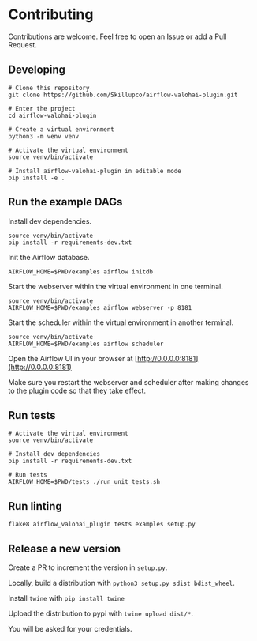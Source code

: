 # Contributing

Contributions are welcome. Feel free to open an Issue or add a Pull Request.

## Developing

```
# Clone this repository
git clone https://github.com/Skillupco/airflow-valohai-plugin.git

# Enter the project
cd airflow-valohai-plugin

# Create a virtual environment
python3 -m venv venv

# Activate the virtual environment
source venv/bin/activate

# Install airflow-valohai-plugin in editable mode
pip install -e .
```

## Run the example DAGs

Install dev dependencies.
```
source venv/bin/activate
pip install -r requirements-dev.txt
```

Init the Airflow database.
```
AIRFLOW_HOME=$PWD/examples airflow initdb
```

Start the webserver within the virtual environment in one terminal.
```
source venv/bin/activate
AIRFLOW_HOME=$PWD/examples airflow webserver -p 8181
```

Start the scheduler within the virtual environment in another terminal.
```
source venv/bin/activate
AIRFLOW_HOME=$PWD/examples airflow scheduler
```

Open the Airflow UI in your browser at [http://0.0.0.0:8181](http://0.0.0.0:8181)

Make sure you restart the webserver and scheduler after making changes to the plugin code so that they take effect.

## Run tests

```
# Activate the virtual environment
source venv/bin/activate

# Install dev dependencies
pip install -r requirements-dev.txt

# Run tests
AIRFLOW_HOME=$PWD/tests ./run_unit_tests.sh
```

## Run linting
```
flake8 airflow_valohai_plugin tests examples setup.py
```

## Release a new version

Create a PR to increment the version in `setup.py`.

Locally, build a distribution with `python3 setup.py sdist bdist_wheel`.

Install `twine` with `pip install twine`

Upload the distribution to pypi with `twine upload dist/*`.

You will be asked for your credentials.